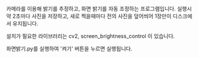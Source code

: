 카메라를 이용해 밝기를 추정하고, 화면 밝기를 자동 조정하는 프로그램입니다.
실행시 약 2초마다 사진을 저장하고, 새로 찍을때마다 전의 사진을 덮어씌어 1장만이 디스크에서 유지됩니다.

설치가 필요한 라이브러리는 cv2, screen_brightness_control 이 있습니다.

화면밝기.py를 실행하여 '켜기' 버튼을 누르면 실행됩니다.
